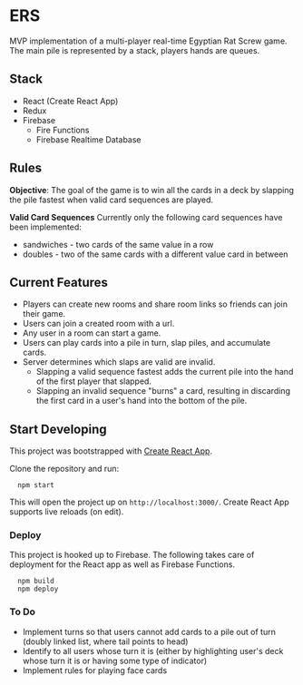 # ERS

MVP implementation of a multi-player real-time Egyptian Rat Screw game. The main pile is represented by a stack, players hands are queues.

## Stack
- React (Create React App)
- Redux
- Firebase
  - Fire Functions
  - Firebase Realtime Database

## Rules

**Objective**: The goal of the game is to win all the cards in a deck by slapping the pile fastest when valid card sequences are played.

**Valid Card Sequences**
Currently only the following card sequences have been implemented:

- sandwiches - two cards of the same value in a row
- doubles - two of the same cards with a different value card in between

## Current Features

- Players can create new rooms and share room links so friends can join their game.
- Users can join a created room with a url.
- Any user in a room can start a game.
- Users can play cards into a pile in turn, slap piles, and accumulate cards.
- Server determines which slaps are valid are invalid.
  - Slapping a valid sequence fastest adds the current pile into the hand of the first player that slapped.
  - Slapping an invalid sequence "burns" a card, resulting in discarding the first card in a user's hand into the bottom of the pile.

## Start Developing

This project was bootstrapped with [Create React App](https://github.com/facebook/create-react-app).

Clone the repository and run:

```
  npm start
```

This will open the project up on `http://localhost:3000/`. Create React App supports live reloads (on edit).

### Deploy

This project is hooked up to Firebase. The following takes care of deployment for the React app as well as Firebase Functions.

```
  npm build
  npm deploy
```

### To Do

- Implement turns so that users cannot add cards to a pile out of turn (doubly linked list, where tail points to head)
- Identify to all users whose turn it is (either by highlighting user's deck whose turn it is or having some type of indicator)
- Implement rules for playing face cards
